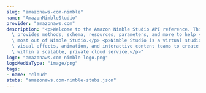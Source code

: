 ```yaml
---
slug: "amazonaws-com-nimble"
name: "AmazonNimbleStudio"
provider: "amazonaws.com"
description: "<p>Welcome to the Amazon Nimble Studio API reference. This API reference\
  \ provides methods, schema, resources, parameters, and more to help you get the\
  \ most out of Nimble Studio.</p> <p>Nimble Studio is a virtual studio that empowers\
  \ visual effects, animation, and interactive content teams to create content securely\
  \ within a scalable, private cloud service.</p>"
logo: "amazonaws.com-nimble-logo.png"
logoMediaType: "image/png"
tags:
- name: "cloud"
stubs: "amazonaws.com-nimble-stubs.json"
---
```

